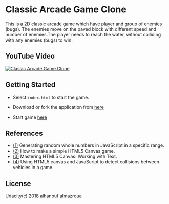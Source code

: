 # Classic Arcade Game Clone
This is a 2D classic arcade game which have player and 
 group of enemies (bugs).
The enemies move on the paved block with different speed and number of enemies.The player needs to reach the water, without colliding with any enemies (bugs) to win.

## YouTube Video
[![Classic Arcade Game Clone](http://img.youtube.com/vi/YOUTUBE_VIDEO_ID_HERE/0.jpg)](https://www.youtube.com/watch?v=kaifTslArtY)


## Getting Started 
- Select ```index.html``` to start the game.
- Download or fork the application from [here](https://github.com/hanvoCS/frontend-nanodegree-arcade-game.git)

- Start game [here](https://github.com/frontend-nanodegree-arcade-game/index.html)
## References
-  [ (1)](https://stackoverflow.com/questions/1527803/generating-random-whole-numbers-in-javascript-in-a-specific-range) Generating random whole numbers in JavaScript in a specific range.
- [ (2)](http://www.lostdecadegames.com/how-to-make-a-simple-html5-canvas-game/) How to make a simple HTML5 Canvas game. 
-  [(3)](https://www.youtube.com/watch?v=NcdrPUl-mZQ) Mastering HTML5 Canvas: Working with Text.
- [(4)](https://msdn.microsoft.com/en-us/library/gg589497(v=vs.85).aspx) Using HTML5 canvas and JavaScript to detect collisions between vehicles in a game. 


## License
Udacity(c) [2018]() alhanouf almazroua 
